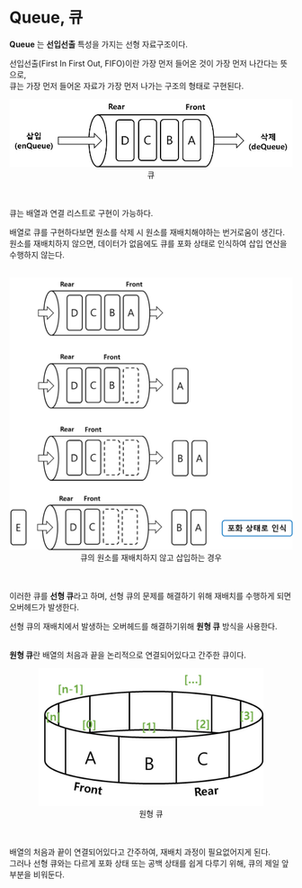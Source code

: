 # Queue, 큐

**Queue** 는 **선입선출** 특성을 가지는 선형 자료구조이다.
<br />

선입선출(First In First Out, FIFO)이란 가장 먼저 들어온 것이 가장 먼저 나간다는 뜻으로,   
큐는 가장 먼저 들어온 자료가 가장 먼저 나가는 구조의 형태로 구현된다.
<br />

<div align="center">
    <img src="img/img.png" width="600px" />
    <br />
    큐
</div>
<br />
<br />

큐는 배열과 연결 리스트로 구현이 가능하다.
<br />

배열로 큐를 구현하다보면 원소를 삭제 시 원소를 재배치해야하는 번거로움이 생긴다.   
원소를 재배치하지 않으면, 데이터가 없음에도 큐를 포화 상태로 인식하여 삽입 연산을 수행하지 않는다.   
<br />

<div align="center">
    <img src="img/img_1.png" width="600px" />
    <br />
    큐의 원소를 재배치하지 않고 삽입하는 경우
</div>
<br />
<br />

이러한 큐를 **선형 큐**라고 하며, 선형 큐의 문제를 해결하기 위해 재배치를 수행하게 되면 오버헤드가 발생한다. 
<br />

선형 큐의 재배치에서 발생하는 오버헤드를 해결하기위해 **원형 큐** 방식을 사용한다.   
<br />

**원형 큐**란 배열의 처음과 끝을 논리적으로 연결되어있다고 간주한 큐이다.
<br />

<div align="center">
    <img src="img/img_2.png" width="400px" />
    <br />
    원형 큐
</div>
<br />
<br />

배열의 처음과 끝이 연결되어있다고 간주하여, 재배치 과정이 필요없어지게 된다.   
그러나 선형 큐와는 다르게 포화 상태 또는 공백 상태를 쉽게 다루기 위해, 큐의 제일 앞 부분을 비워둔다.
